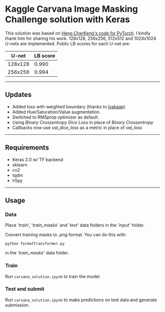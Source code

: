# Kaggle Carvana Image Masking Challenge solution with Keras
This solution was based on [Heng CherKeng's code for PyTorch](https://www.kaggle.com/c/carvana-image-masking-challenge/discussion/37208). I kindly thank him for sharing his work. 128x128, 256x256, 512x512 and 1024x1024 U-nets are implemented. Public LB scores for each U-net are:

| U-net | LB score |
| ----- | -------- |
| 128x128 | 0.990 |
| 256x256 | 0.994 |

---

## Updates
* Added loss with weighted boundary (thanks to [lyakaap](https://www.kaggle.com/lyakaap/weighing-boundary-pixels-loss-script-by-keras2))
* Added Hue/Saturation/Value augmentation.
* Switched to RMSprop optimizer as default.
* Using *Binary Crossentropy Dice Loss* in place of *Binary Crossentropy*
* Callbacks now use *val_dice_loss* as a metric in place of *val_loss*

---

## Requirements
* Keras 2.0 w/ TF backend
* sklearn
* cv2
* tqdm
* h5py

---

## Usage

### Data
Place '*train*', '*train_masks*' and '*test*' data folders in the '*input*' folder.

Convert training masks to *.png* format. You can do this with: 

`python formatTransformer.py` 

in the '*train_masks*' data folder.

### Train
Run `carvana_solution.ipynb` to train the model.

### Test and submit
Run `carvana_solution.ipynb` to make predictions on test data and generate submission.
